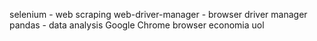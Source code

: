 selenium - web scraping
web-driver-manager - browser driver manager
pandas - data analysis
Google Chrome browser
economia uol